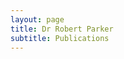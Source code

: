 ```yaml
---
layout: page
title: Dr Robert Parker
subtitle: Publications
---
```


<head>
    <link rel="stylesheet" type="text/css" href="bibbase.css" />
 </head>

<script src="https://bibbase.org/service/mendeley/d95b48cf-7d36-3cc0-8da5-00b63cdd3d88?jsonp=1&theme=simple"></script> 
